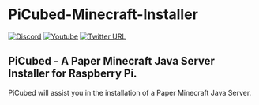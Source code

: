 # PiCubed-Minecraft-Installer

[![Discord](https://img.shields.io/discord/871022128684736592?logo=discord)](https://discord.gg/8NGy57hfYW) [![Youtube](https://img.shields.io/badge/YouTube-FF0000?style=flat-square&logo=youtube&logoColor=white)](https://www.youtube.com/channel/UCn-oPwEFQJxfj8omsKbffCg) [![Twitter URL](https://img.shields.io/twitter/follow/CybrHare?style=flat-square&logo=twitter)](https://twitter.com/cybrhare)

## PiCubed - A Paper Minecraft Java Server Installer for Raspberry Pi.

PiCubed will assist you in the  installation of a Paper Minecraft Java Server.
